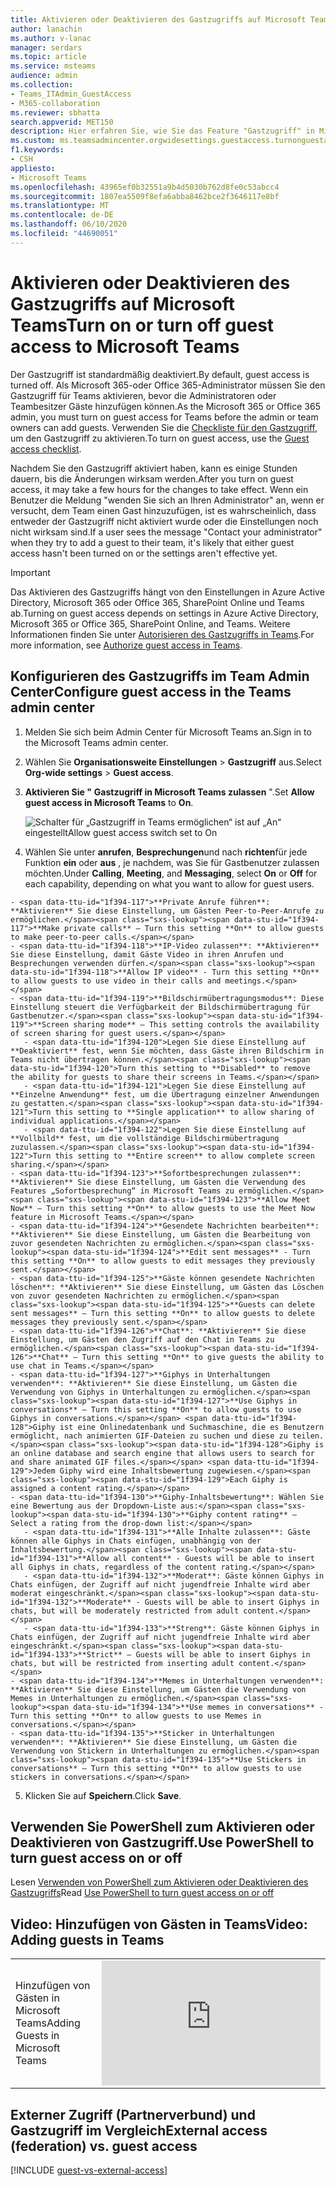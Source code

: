 ```yaml
---
title: Aktivieren oder Deaktivieren des Gastzugriffs auf Microsoft Teams
author: lanachin
ms.author: v-lanac
manager: serdars
ms.topic: article
ms.service: msteams
audience: admin
ms.collection:
- Teams_ITAdmin_GuestAccess
- M365-collaboration
ms.reviewer: sbhatta
search.appverid: MET150
description: Hier erfahren Sie, wie Sie das Feature "Gastzugriff" in Microsoft Teams als Office 365-Administrator aktivieren oder deaktivieren.
ms.custom: ms.teamsadmincenter.orgwidesettings.guestaccess.turnonguestaccessarticle
f1.keywords:
- CSH
appliesto:
- Microsoft Teams
ms.openlocfilehash: 43965ef0b32551a9b4d5030b762d8fe0c53abcc4
ms.sourcegitcommit: 1807ea5509f8efa6abba8462bce2f3646117e8bf
ms.translationtype: MT
ms.contentlocale: de-DE
ms.lasthandoff: 06/10/2020
ms.locfileid: "44690051"
---
```

<a name="turn-on-or-turn-off-guest-access-to-microsoft-teams"></a><span data-ttu-id="1f394-103">Aktivieren oder Deaktivieren des Gastzugriffs auf Microsoft Teams</span><span class="sxs-lookup"><span data-stu-id="1f394-103">Turn on or turn off guest access to Microsoft Teams</span></span>
===================================================

<span data-ttu-id="1f394-104">Der Gastzugriff ist standardmäßig deaktiviert.</span><span class="sxs-lookup"><span data-stu-id="1f394-104">By default, guest access is turned off.</span></span> <span data-ttu-id="1f394-105">Als Microsoft 365-oder Office 365-Administrator müssen Sie den Gastzugriff für Teams aktivieren, bevor die Administratoren oder Teambesitzer Gäste hinzufügen können.</span><span class="sxs-lookup"><span data-stu-id="1f394-105">As the Microsoft 365 or Office 365 admin, you must turn on guest access for Teams before the admin or team owners can add guests.</span></span> <span data-ttu-id="1f394-106">Verwenden Sie die [Checkliste für den Gastzugriff](guest-access-checklist.md), um den Gastzugriff zu aktivieren.</span><span class="sxs-lookup"><span data-stu-id="1f394-106">To turn on guest access, use the [Guest access checklist](guest-access-checklist.md).</span></span> 

<span data-ttu-id="1f394-107">Nachdem Sie den Gastzugriff aktiviert haben, kann es einige Stunden dauern, bis die Änderungen wirksam werden.</span><span class="sxs-lookup"><span data-stu-id="1f394-107">After you turn on guest access, it may take a few hours for the changes to take effect.</span></span> <span data-ttu-id="1f394-108">Wenn ein Benutzer die Meldung "wenden Sie sich an Ihren Administrator" an, wenn er versucht, dem Team einen Gast hinzuzufügen, ist es wahrscheinlich, dass entweder der Gastzugriff nicht aktiviert wurde oder die Einstellungen noch nicht wirksam sind.</span><span class="sxs-lookup"><span data-stu-id="1f394-108">If a user sees the message "Contact your administrator" when they try to add a guest to their team, it's likely that either guest access hasn't been turned on or the settings aren't effective yet.</span></span>

> [!IMPORTANT]
> <span data-ttu-id="1f394-109">Das Aktivieren des Gastzugriffs hängt von den Einstellungen in Azure Active Directory, Microsoft 365 oder Office 365, SharePoint Online und Teams ab.</span><span class="sxs-lookup"><span data-stu-id="1f394-109">Turning on guest access depends on settings in Azure Active Directory, Microsoft 365 or Office 365, SharePoint Online, and Teams.</span></span> <span data-ttu-id="1f394-110">Weitere Informationen finden Sie unter [Autorisieren des Gastzugriffs in Teams](Teams-dependencies.md).</span><span class="sxs-lookup"><span data-stu-id="1f394-110">For more information, see [Authorize guest access in Teams](Teams-dependencies.md).</span></span>



## <a name="configure-guest-access-in-the-teams-admin-center"></a><span data-ttu-id="1f394-111">Konfigurieren des Gastzugriffs im Team Admin Center</span><span class="sxs-lookup"><span data-stu-id="1f394-111">Configure guest access in the Teams admin center</span></span>

1.    <span data-ttu-id="1f394-112">Melden Sie sich beim Admin Center für Microsoft Teams an.</span><span class="sxs-lookup"><span data-stu-id="1f394-112">Sign in to the Microsoft Teams admin center.</span></span>

2.    <span data-ttu-id="1f394-113">Wählen Sie **Organisationsweite Einstellungen** > **Gastzugriff** aus.</span><span class="sxs-lookup"><span data-stu-id="1f394-113">Select **Org-wide settings** > **Guest access**.</span></span>

3. <span data-ttu-id="1f394-114">**Aktivieren Sie "** **Gastzugriff in Microsoft Teams zulassen** ".</span><span class="sxs-lookup"><span data-stu-id="1f394-114">Set **Allow guest access in Microsoft Teams** to **On**.</span></span>

    ![<span data-ttu-id="1f394-115">Schalter für „Gastzugriff in Teams ermöglichen“ ist auf „An“ eingestellt</span><span class="sxs-lookup"><span data-stu-id="1f394-115">Allow guest access switch set to On</span></span> ](media/set-up-guests-image1.png)

4.    <span data-ttu-id="1f394-116">Wählen Sie unter **anrufen**, **Besprechungen**und nach **richten**für jede Funktion **ein** oder **aus** , je nachdem, was Sie für Gastbenutzer zulassen möchten.</span><span class="sxs-lookup"><span data-stu-id="1f394-116">Under **Calling**, **Meeting**, and **Messaging**, select **On** or **Off** for each capability, depending on what you want to allow for guest users.</span></span>

    - <span data-ttu-id="1f394-117">**Private Anrufe führen**: **Aktivieren** Sie diese Einstellung, um Gästen Peer-to-Peer-Anrufe zu ermöglichen.</span><span class="sxs-lookup"><span data-stu-id="1f394-117">**Make private calls** – Turn this setting **On** to allow guests to make peer-to-peer calls.</span></span>
    - <span data-ttu-id="1f394-118">**IP-Video zulassen**: **Aktivieren** Sie diese Einstellung, damit Gäste Video in ihren Anrufen und Besprechungen verwenden dürfen.</span><span class="sxs-lookup"><span data-stu-id="1f394-118">**Allow IP video** - Turn this setting **On** to allow guests to use video in their calls and meetings.</span></span>
    - <span data-ttu-id="1f394-119">**Bildschirmübertragungsmodus**: Diese Einstellung steuert die Verfügbarkeit der Bildschirmübertragung für Gastbenutzer.</span><span class="sxs-lookup"><span data-stu-id="1f394-119">**Screen sharing mode** – This setting controls the availability of screen sharing for guest users.</span></span> 
       - <span data-ttu-id="1f394-120">Legen Sie diese Einstellung auf **Deaktiviert** fest, wenn Sie möchten, dass Gäste ihren Bildschirm in Teams nicht übertragen können.</span><span class="sxs-lookup"><span data-stu-id="1f394-120">Turn this setting to **Disabled** to remove the ability for guests to share their screens in Teams.</span></span> 
       - <span data-ttu-id="1f394-121">Legen Sie diese Einstellung auf **Einzelne Anwendung** fest, um die Übertragung einzelner Anwendungen zu gestatten.</span><span class="sxs-lookup"><span data-stu-id="1f394-121">Turn this setting to **Single application** to allow sharing of individual applications.</span></span> 
       - <span data-ttu-id="1f394-122">Legen Sie diese Einstellung auf **Vollbild** fest, um die vollständige Bildschirmübertragung zuzulassen.</span><span class="sxs-lookup"><span data-stu-id="1f394-122">Turn this setting to **Entire screen** to allow complete screen sharing.</span></span>
    - <span data-ttu-id="1f394-123">**Sofortbesprechungen zulassen**: **Aktivieren** Sie diese Einstellung, um Gästen die Verwendung des Features „Sofortbesprechung“ in Microsoft Teams zu ermöglichen.</span><span class="sxs-lookup"><span data-stu-id="1f394-123">**Allow Meet Now** – Turn this setting **On** to allow guests to use the Meet Now feature in Microsoft Teams.</span></span>
    - <span data-ttu-id="1f394-124">**Gesendete Nachrichten bearbeiten**: **Aktivieren** Sie diese Einstellung, um Gästen die Bearbeitung von zuvor gesendeten Nachrichten zu ermöglichen.</span><span class="sxs-lookup"><span data-stu-id="1f394-124">**Edit sent messages** - Turn this setting **On** to allow guests to edit messages they previously sent.</span></span>
    - <span data-ttu-id="1f394-125">**Gäste können gesendete Nachrichten löschen**: **Aktivieren** Sie diese Einstellung, um Gästen das Löschen von zuvor gesendeten Nachrichten zu ermöglichen.</span><span class="sxs-lookup"><span data-stu-id="1f394-125">**Guests can delete sent messages** – Turn this setting **On** to allow guests to delete messages they previously sent.</span></span>
    - <span data-ttu-id="1f394-126">**Chat**: **Aktivieren** Sie diese Einstellung, um Gästen den Zugriff auf den Chat in Teams zu ermöglichen.</span><span class="sxs-lookup"><span data-stu-id="1f394-126">**Chat** – Turn this setting **On** to give guests the ability to use chat in Teams.</span></span>
    - <span data-ttu-id="1f394-127">**Giphys in Unterhaltungen verwenden**: **Aktivieren** Sie diese Einstellung, um Gästen die Verwendung von Giphys in Unterhaltungen zu ermöglichen.</span><span class="sxs-lookup"><span data-stu-id="1f394-127">**Use Giphys in conversations** – Turn this setting **On** to allow guests to use Giphys in conversations.</span></span> <span data-ttu-id="1f394-128">Giphy ist eine Onlinedatenbank und Suchmaschine, die es Benutzern ermöglicht, nach animierten GIF-Dateien zu suchen und diese zu teilen.</span><span class="sxs-lookup"><span data-stu-id="1f394-128">Giphy is an online database and search engine that allows users to search for and share animated GIF files.</span></span> <span data-ttu-id="1f394-129">Jedem Giphy wird eine Inhaltsbewertung zugewiesen.</span><span class="sxs-lookup"><span data-stu-id="1f394-129">Each Giphy is assigned a content rating.</span></span>
    - <span data-ttu-id="1f394-130">**Giphy-Inhaltsbewertung**: Wählen Sie eine Bewertung aus der Dropdown-Liste aus:</span><span class="sxs-lookup"><span data-stu-id="1f394-130">**Giphy content rating** –  Select a rating from the drop-down list:</span></span>
       - <span data-ttu-id="1f394-131">**Alle Inhalte zulassen**: Gäste können alle Giphys in Chats einfügen, unabhängig von der Inhaltsbewertung.</span><span class="sxs-lookup"><span data-stu-id="1f394-131">**Allow all content** - Guests will be able to insert all Giphys in chats, regardless of the content rating.</span></span>
       - <span data-ttu-id="1f394-132">**Moderat**: Gäste können Giphys in Chats einfügen, der Zugriff auf nicht jugendfreie Inhalte wird aber moderat eingeschränkt.</span><span class="sxs-lookup"><span data-stu-id="1f394-132">**Moderate** - Guests will be able to insert Giphys in chats, but will be moderately restricted from adult content.</span></span>
       - <span data-ttu-id="1f394-133">**Streng**: Gäste können Giphys in Chats einfügen, der Zugriff auf nicht jugendfreie Inhalte wird aber eingeschränkt.</span><span class="sxs-lookup"><span data-stu-id="1f394-133">**Strict** – Guests will be able to insert Giphys in chats, but will be restricted from inserting adult content.</span></span>
    - <span data-ttu-id="1f394-134">**Memes in Unterhaltungen verwenden**: **Aktivieren** Sie diese Einstellung, um Gästen die Verwendung von Memes in Unterhaltungen zu ermöglichen.</span><span class="sxs-lookup"><span data-stu-id="1f394-134">**Use memes in conversations** - Turn this setting **On** to allow guests to use Memes in conversations.</span></span>
    - <span data-ttu-id="1f394-135">**Sticker in Unterhaltungen verwenden**: **Aktivieren** Sie diese Einstellung, um Gästen die Verwendung von Stickern in Unterhaltungen zu ermöglichen.</span><span class="sxs-lookup"><span data-stu-id="1f394-135">**Use Stickers in conversations** – Turn this setting **On** to allow guests to use stickers in conversations.</span></span> 


5.    <span data-ttu-id="1f394-136">Klicken Sie auf **Speichern**.</span><span class="sxs-lookup"><span data-stu-id="1f394-136">Click **Save**.</span></span>

## <a name="use-powershell-to-turn-guest-access-on-or-off"></a><span data-ttu-id="1f394-137">Verwenden Sie PowerShell zum Aktivieren oder Deaktivieren von Gastzugriff.</span><span class="sxs-lookup"><span data-stu-id="1f394-137">Use PowerShell to turn guest access on or off</span></span>
<span data-ttu-id="1f394-138">Lesen [Verwenden von PowerShell zum Aktivieren oder Deaktivieren des Gastzugriffs](guest-access-PowerShell.md#use-powershell-to-turn-guest-access-on-or-off)</span><span class="sxs-lookup"><span data-stu-id="1f394-138">Read [Use PowerShell to turn guest access on or off](guest-access-PowerShell.md#use-powershell-to-turn-guest-access-on-or-off)</span></span>


## <a name="video-adding-guests-in-teams"></a><span data-ttu-id="1f394-139">Video: Hinzufügen von Gästen in Teams</span><span class="sxs-lookup"><span data-stu-id="1f394-139">Video: Adding guests in Teams</span></span>

|  |  |
|---------|---------|
| <span data-ttu-id="1f394-140">Hinzufügen von Gästen in Microsoft Teams</span><span class="sxs-lookup"><span data-stu-id="1f394-140">Adding Guests in Microsoft Teams</span></span>   | <iframe width="350" height="200" src="https://www.youtube.com/embed/1daMBDyBLZc" frameborder="0" allowfullscreen></iframe>   | 


## <a name="external-access-federation-vs-guest-access"></a><span data-ttu-id="1f394-141">Externer Zugriff (Partnerverbund) und Gastzugriff im Vergleich</span><span class="sxs-lookup"><span data-stu-id="1f394-141">External access (federation) vs. guest access</span></span>

[!INCLUDE [guest-vs-external-access](includes/guest-vs-external-access.md)]